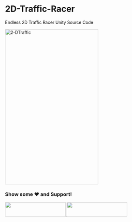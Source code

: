 # 2D-Traffic-Racer
 Endless 2D Traffic Racer Unity Source Code

<a href="https://ibb.co/5sPHwQR"><img src="https://i.ibb.co/HGj83cH/2-DTraffic.png" alt="2-DTraffic" width="308" height="512"></a>

<div align="left">

### Show some ❤️ and Support!

<a href="https://www.patreon.com/bePatron?u=2787703">
  <img src="https://user-images.githubusercontent.com/39331790/55590317-6c603c80-572a-11e9-8f26-c5976ecf685b.png" width="200" height="47"/>
</a>

<a href="https://www.buymeacoffee.com/Madfireon">
  <img src="https://www.the3rdsequence.com/texturedb/images/donate/buymeacoffee.svg" width="200" height="47"/>
</a>

</div>
